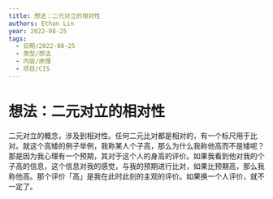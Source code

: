 ```yaml
---
title: 想法：二元对立的相对性
authors: Ethan Lin
year: 2022-08-25 
tags:
  - 日期/2022-08-25 
  - 类型/想法 
  - 内容/原理 
  - 项目/CIS 
---
```



# 想法：二元对立的相对性






二元对立的概念，涉及到相对性。任何二元比对都是相对的，有一个标尺用于比对。就这个高矮的例子举例，我称某人个子高，那么为什么我称他高而不是矮呢？那是因为我心理有一个预期，其对于这个人的身高的评价。如果我看到他对我的个子高的信息，这个信息对我的感觉，与我的预期进行比对，如果比预期高，那么我称他高。那个评价「高」是我在此时此刻的主观的评价。如果换一个人评价，就不一定了。